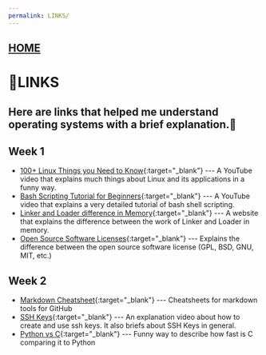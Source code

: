 ```yaml
---
permalink: LINKS/
---
```


## [HOME](../)

# 🔗LINKS
Here are links that helped me understand operating systems with a brief explanation.🤖
---
## Week 1

* [100+ Linux Things you Need to Know](https://www.youtube.com/watch?v=LKCVKw9CzFo){:target="_blank"} ---
  A YouTube video that explains much things about Linux and its applications in a funny way.
* [Bash Scripting Tutorial for Beginners](https://www.youtube.com/watch?v=tK9Oc6AEnR4){:target="_blank"} ---
  A YouTube video that explains a very detailed tutorial of bash shell scripting.
* [Linker and Loader difference in Memory](https://www.geeksforgeeks.org/difference-between-linker-and-loader/){:target="_blank"} ---
  A website that explains the difference between the work of Linker and Loader in memory.
* [Open Source Software Licenses](https://www.teldat.com/blog/open-source-software-licenses-coyleft-gpl-bsd/){:target="_blank"} ---
  Explains the difference between the open source software license (GPL, BSD, GNU, MIT, etc.)

## Week 2
* [Markdown Cheatsheet](https://github.com/adam-p/markdown-here/wiki/Markdown-Cheatsheet){:target="_blank"} ---
  Cheatsheets for markdown tools for GitHub
* [SSH Keys](https://www.youtube.com/watch?v=dPAw4opzN9g){:target="_blank"} ---
  An explanation video about how to create and use ssh keys. It also briefs about SSH Keys in general.
* [Python vs C](https://www.youtube.com/watch?v=Bl47ETLB_8Y){:target="_blank"} ---
  Funny way to describe how fast is C comparing it to Python
